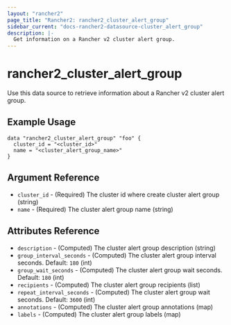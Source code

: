```yaml
---
layout: "rancher2"
page_title: "Rancher2: rancher2_cluster_alert_group"
sidebar_current: "docs-rancher2-datasource-cluster_alert_group"
description: |-
  Get information on a Rancher v2 cluster alert group.
---
```


# rancher2\_cluster\_alert\_group

Use this data source to retrieve information about a Rancher v2 cluster alert group.

## Example Usage

```
data "rancher2_cluster_alert_group" "foo" {
  cluster_id = "<cluster_id>"
  name = "<cluster_alert_group_name>"
}
```

## Argument Reference

* `cluster_id` - (Required) The cluster id where create cluster alert group (string)
* `name` - (Required) The cluster alert group name (string)

## Attributes Reference

* `description` - (Computed) The cluster alert group description (string)
* `group_interval_seconds` - (Computed) The cluster alert group interval seconds. Default: `180` (int)
* `group_wait_seconds` - (Computed) The cluster alert group wait seconds. Default: `180` (int)
* `recipients` - (Computed) The cluster alert group recipients (list)
* `repeat_interval_seconds` - (Computed) The cluster alert group wait seconds. Default: `3600` (int)
* `annotations` - (Computed) The cluster alert group annotations (map)
* `labels` - (Computed) The cluster alert group labels (map)

